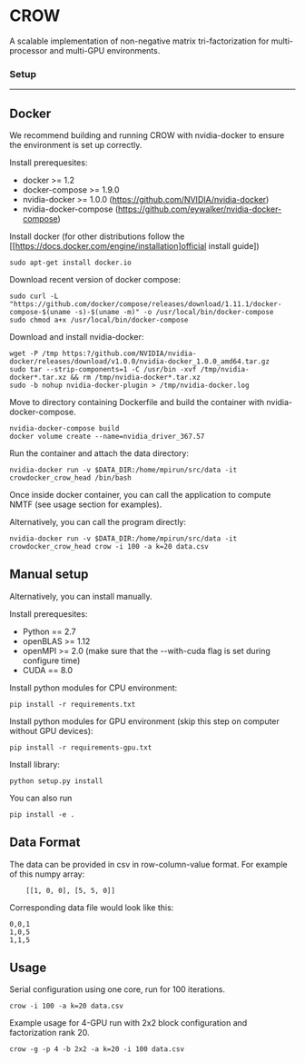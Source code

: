 CROW 
============
A scalable implementation of non-negative matrix tri-factorization for multi-processor and multi-GPU environments.

### Setup ###
------------

Docker
-----------
We recommend building and running CROW with nvidia-docker to ensure the environment is set up correctly.

Install prerequesites:
- docker >= 1.2
- docker-compose >= 1.9.0
- nvidia-docker >= 1.0.0 (https://github.com/NVIDIA/nvidia-docker)
- nvidia-docker-compose (https://github.com/eywalker/nvidia-docker-compose)

Install docker (for other distributions follow the [[https://docs.docker.com/engine/installation]official install guide])
```
sudo apt-get install docker.io
```

Download recent version of docker compose:
```
sudo curl -L "https://github.com/docker/compose/releases/download/1.11.1/docker-compose-$(uname -s)-$(uname -m)" -o /usr/local/bin/docker-compose
sudo chmod a+x /usr/local/bin/docker-compose
```

Download and install nvidia-docker:
```
wget -P /tmp https:?/github.com/NVIDIA/nvidia-docker/releases/download/v1.0.0/nvidia-docker_1.0.0_amd64.tar.gz
sudo tar --strip-components=1 -C /usr/bin -xvf /tmp/nvidia-docker*.tar.xz && rm /tmp/nvidia-docker*.tar.xz
sudo -b nohup nvidia-docker-plugin > /tmp/nvidia-docker.log
```

Move to directory containing Dockerfile and build the container with nvidia-docker-compose.
```
nvidia-docker-compose build
docker volume create --name=nvidia_driver_367.57
```

Run the container and attach the data directory:
```
nvidia-docker run -v $DATA_DIR:/home/mpirun/src/data -it crowdocker_crow_head /bin/bash
```
Once inside docker container, you can call the application to compute NMTF (see usage section for examples).

Alternatively, you can call the program directly:
```
nvidia-docker run -v $DATA_DIR:/home/mpirun/src/data -it crowdocker_crow_head crow -i 100 -a k=20 data.csv
```

Manual setup
------------
Alternatively, you can install manually.

Install prerequesites:
- Python == 2.7
- openBLAS >= 1.12
- openMPI >= 2.0 (make sure that the --with-cuda flag is set during configure time)
- CUDA == 8.0

Install python modules for CPU environment:

    pip install -r requirements.txt

Install python modules for GPU environment (skip this step on computer without GPU devices):

    pip install -r requirements-gpu.txt

Install library:

    python setup.py install

You can also run

    pip install -e .


Data Format
-----------
The data can be provided in csv in row-column-value format. For example of this numpy array:
```
    [[1, 0, 0], [5, 5, 0]]
```
Corresponding data file would look like this:

    0,0,1
    1,0,5
    1,1,5
   

Usage
-----

Serial configuration using one core, run for 100 iterations.

    crow -i 100 -a k=20 data.csv

Example usage for 4-GPU run with 2x2 block configuration and factorization rank 20.

    crow -g -p 4 -b 2x2 -a k=20 -i 100 data.csv

